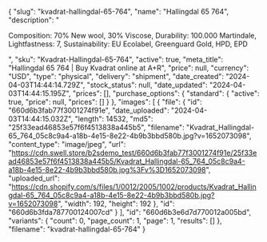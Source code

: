 {
  "slug": "kvadrat-hallingdal-65-764",
  "name": "Hallingdal 65 764",
  "description": "<p>Composition: 70% New wool, 30% Viscose, Durability: 100.000 Martindale, Lightfastness: 7, Sustainability: EU Ecolabel, Greenguard Gold, HPD, EPD</p>",
  "sku": "Kvadrat-Hallingdal-65-764",
  "active": true,
  "meta_title": "Hallingdal 65 764 | Buy Kvadrat online at A+R",
  "price": null,
  "currency": "USD",
  "type": "physical",
  "delivery": "shipment",
  "date_created": "2024-04-03T14:44:14.729Z",
  "stock_status": null,
  "date_updated": "2024-04-03T14:44:15.195Z",
  "prices": [],
  "purchase_options": {
    "standard": {
      "active": true,
      "price": null,
      "prices": []
    }
  },
  "images": [
    {
      "file": {
        "id": "660d6b3fab77f3001274f91e",
        "date_uploaded": "2024-04-03T14:44:15.032Z",
        "length": 14532,
        "md5": "25f33ead46853e57f6f4513838a445b5",
        "filename": "Kvadrat_Hallingdal-65_764_05c8c9a4-a18b-4e15-8e22-4b9b3bbd580b.jpg?v=1652073098",
        "content_type": "image/jpeg",
        "url": "https://cdn.swell.store/b2sdemo_test/660d6b3fab77f3001274f91e/25f33ead46853e57f6f4513838a445b5/Kvadrat_Hallingdal-65_764_05c8c9a4-a18b-4e15-8e22-4b9b3bbd580b.jpg%3Fv%3D1652073098",
        "uploaded_url": "https://cdn.shopify.com/s/files/1/0012/2005/1002/products/Kvadrat_Hallingdal-65_764_05c8c9a4-a18b-4e15-8e22-4b9b3bbd580b.jpg?v=1652073098",
        "width": 192,
        "height": 192
      },
      "id": "660d6b3fda787700124007cd"
    }
  ],
  "id": "660d6b3e6d7d770012a005bd",
  "variants": {
    "count": 0,
    "page_count": 1,
    "page": 1,
    "results": []
  },
  "filename": "kvadrat-hallingdal-65-764"
}